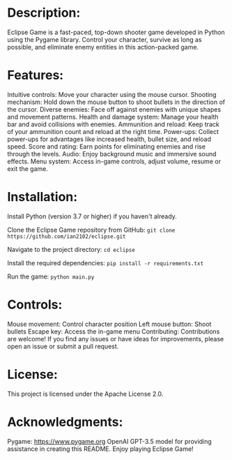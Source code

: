 # Description:
Eclipse Game is a fast-paced, top-down shooter game developed in Python using the Pygame library. Control your character, survive as long as possible, and eliminate enemy entities in this action-packed game.

# Features:

Intuitive controls: Move your character using the mouse cursor.
Shooting mechanism: Hold down the mouse button to shoot bullets in the direction of the cursor.
Diverse enemies: Face off against enemies with unique shapes and movement patterns.
Health and damage system: Manage your health bar and avoid collisions with enemies.
Ammunition and reload: Keep track of your ammunition count and reload at the right time.
Power-ups: Collect power-ups for advantages like increased health, bullet size, and reload speed.
Score and rating: Earn points for eliminating enemies and rise through the levels.
Audio: Enjoy background music and immersive sound effects.
Menu system: Access in-game controls, adjust volume, resume or exit the game.

# Installation:
Install Python (version 3.7 or higher) if you haven't already.

Clone the Eclipse Game repository from GitHub: 
```git clone https://github.com/ian2102/eclipse.git```

Navigate to the project directory: 
```cd eclipse```

Install the required dependencies: 
```pip install -r requirements.txt```

Run the game: 
```python main.py```

# Controls:
Mouse movement: Control character position
Left mouse button: Shoot bullets
Escape key: Access the in-game menu
Contributing:
Contributions are welcome! If you find any issues or have ideas for improvements, please open an issue or submit a pull request.

# License:
This project is licensed under the Apache License 2.0.

# Acknowledgments:
Pygame: https://www.pygame.org
OpenAI GPT-3.5 model for providing assistance in creating this README.
Enjoy playing Eclipse Game!
